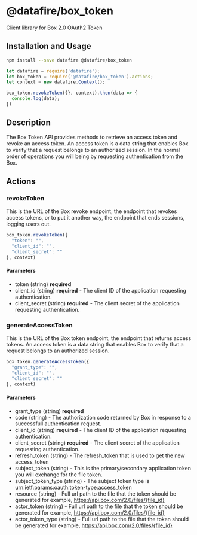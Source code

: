 # @datafire/box_token

Client library for Box 2.0 OAuth2 Token

## Installation and Usage
```bash
npm install --save datafire @datafire/box_token
```

```js
let datafire = require('datafire');
let box_token = require('@datafire/box_token').actions;
let context = new datafire.Context();

box_token.revokeToken({}, context).then(data => {
  console.log(data);
})
```

## Description
The Box Token API provides methods to retrieve an access token and revoke an access token. An access token is a data string that enables Box to verify that a request belongs to an authorized session. In the normal order of operations you will being by requesting authentication from the Box.

## Actions
### revokeToken
This is the URL of the Box revoke endpoint, the endpoint that revokes access tokens, or to put it another way, the endpoint that ends sessions, logging users out.


```js
box_token.revokeToken({
  "token": "",
  "client_id": "",
  "client_secret": ""
}, context)
```

#### Parameters
* token (string) **required**
* client_id (string) **required** - The client ID of the application requesting authentication.
* client_secret (string) **required** - The client secret of the application requesting authentication.

### generateAccessToken
This is the URL of the Box token endpoint, the endpoint that returns access tokens. An access token is a data string that enables Box to verify that a request belongs to an authorized session.


```js
box_token.generateAccessToken({
  "grant_type": "",
  "client_id": "",
  "client_secret": ""
}, context)
```

#### Parameters
* grant_type (string) **required**
* code (string) - The authorization code returned by Box in response to a successfull authentication request.
* client_id (string) **required** - The client ID of the application requesting authentication.
* client_secret (string) **required** - The client secret of the application requesting authentication.
* refresh_token (string) - The refresh_token that is used to get the new access_token
* subject_token (string) - This is the primary/secondary application token you will exchange for the file token.
* subject_token_type (string) - The subject token type is urn:ietf:params:oauth:token-type:access_token
* resource (string) - Full url path to the file that the token should be generated for example, https://api.box.com/2.0/files/{file_id}
* actor_token (string) - Full url path to the file that the token should be generated for example, https://api.box.com/2.0/files/{file_id}
* actor_token_type (string) - Full url path to the file that the token should be generated for example, https://api.box.com/2.0/files/{file_id}

